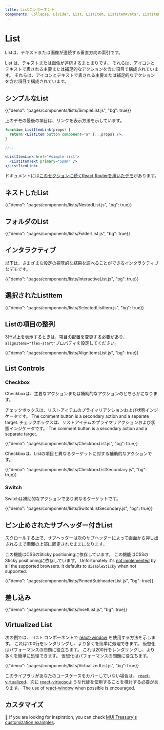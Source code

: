 ```yaml
---
title: Listコンポーネント
components: Collapse, Divider, List, ListItem, ListItemAvatar, ListItemIcon, ListItemSecondaryAction, ListItemText, ListSubheader
---
```


# List

<p class="description">Listは、テキストまたは画像が連続する垂直方向の索引です。</p>

[List](https://material.io/design/components/lists.html) は、テキストまたは画像が連続するまとまりです。 それらは、アイコンとテキストで表される主要または補足的なアクションを含む項目で構成されています。 それらは、アイコンとテキストで表される主要または補足的なアクションを含む項目で構成されています。

## シンプルなList

{{"demo": "pages/components/lists/SimpleList.js", "bg": true}}

上のデモの最後の項目は、リンクを表示方法を示しています。

```jsx
function ListItemLink(props) {
  return <ListItem button component="a" {...props} />;
}

//...

<ListItemLink href="#simple-list">
  <ListItemText primary="Spam" />
</ListItemLink>
```

ドキュメントには[このセクションに続くReact Routerを用いたデモ](/guides/composition/#react-router)があります。

## ネストしたList

{{"demo": "pages/components/lists/NestedList.js", "bg": true}}

## フォルダのList

{{"demo": "pages/components/lists/FolderList.js", "bg": true}}

## インタラクティブ

以下は、さまざまな設定の視覚的な結果を調べることができるインタラクティブなデモです。

{{"demo": "pages/components/lists/InteractiveList.js", "bg": true}}

## 選択されたListItem

{{"demo": "pages/components/lists/SelectedListItem.js", "bg": true}}

## Listの項目の整列

3行以上を表示するときは、項目の配置を変更する必要があり、`alignItems="flex-start"`プロパティを設定してください。

{{"demo": "pages/components/lists/AlignItemsList.js", "bg": true}}

## List Controls

### Checkbox

Checkboxは、主要なアクションまたは補助的なアクションのどちらかになります。

チェックボックスは、リストアイテムのプライマリアクションおよび状態インジケータです。 The comment button is a secondary action and a separate target. チェックボックスは、リストアイテムのプライマリアクションおよび状態インジケータです。 The comment button is a secondary action and a separate target.

{{"demo": "pages/components/lists/CheckboxList.js", "bg": true}}

Checkboxは、Listの項目と異なるターゲットに対する補助的なアクションです。

{{"demo": "pages/components/lists/CheckboxListSecondary.js", "bg": true}}

### Switch

Switchは補助的なアクションであり異なるターゲットです。

{{"demo": "pages/components/lists/SwitchListSecondary.js", "bg": true}}

## ピン止めされたサブヘッダー付きList

スクロールする上で、サブヘッダーは次のサブヘッダーによって画面から押し出されるまで画面の上部に固定されたままになります。

この機能はCSSのSticky positioningに依存しています。 この機能はCSSのSticky positioningに依存しています。 Unfortunately it's [not implemented](https://caniuse.com/#search=sticky) by all the supported browsers. It defaults to `disableSticky` when not supported.

{{"demo": "pages/components/lists/PinnedSubheaderList.js", "bg": true}}

## 差し込み

{{"demo": "pages/components/lists/InsetList.js", "bg": true}}

## Virtualized List

次の例では、 `リスト` コンポーネントで [react-window](https://github.com/bvaughn/react-window) を使用する方法を示します。 これは200行をレンダリングし、より多くを簡単に処理できます。 仮想化はパフォーマンスの問題に役立ちます。 これは200行をレンダリングし、より多くを簡単に処理できます。 仮想化はパフォーマンスの問題に役立ちます。

{{"demo": "pages/components/lists/VirtualizedList.js", "bg": true}}

このライブラリがあなたのユースケースをカバーしていない場合は、 [react-virtualized](https://github.com/bvaughn/react-virtualized)、次に [react-virtuoso](https://github.com/petyosi/react-virtuoso)ような代替を使用することを検討する必要があります。 The use of [react-window](https://github.com/bvaughn/react-window) when possible is encouraged.

## カスタマイズ

🎨 If you are looking for inspiration, you can check [MUI Treasury's customization examples](https://mui-treasury.com/styles/list-item).